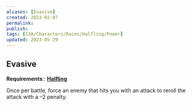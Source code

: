 ```yaml
---
aliases: [Evasive]
created: 2023-02-07
permalink: 
publish: 
tags: [13A/Characters/Races/Halfling/Power]
updated: 2023-05-29
---
```


## Evasive

**Requirements**:: **[Halfling](Compendium/13A/Races/Halfling.md)**

Once per battle, force an enemy that hits you with an attack to reroll the attack with a –2 penalty.
